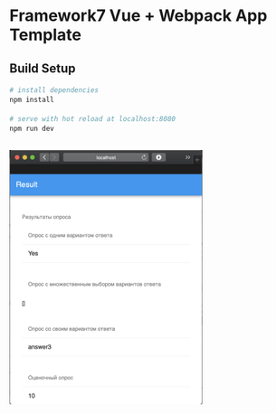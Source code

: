 # Framework7 Vue + Webpack App Template

## Build Setup

``` bash
# install dependencies
npm install

# serve with hot reload at localhost:8080
npm run dev

```

<br>
<img height="450" src="https://github.com/tsyrendylykova/survey/blob/master/image.png">
<br>
